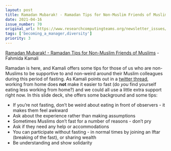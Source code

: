 ```yaml
---
layout: post
title: Ramadan Mubarak! - Ramadan Tips for Non-Muslim Friends of Muslims - Fahmida Kamali
date: 2021-04-16
issue_number: 70
original_url: https://www.researchcomputingteams.org/newsletter_issues/0070
tags: ['becoming_a_manager,diversity']
priority: 3
---
```


<!-- markdownlint-disable MD033 -->
<!-- markdownlint-disable MD041 -->
<!-- markdownlint-disable MD049 -->

[Ramadan Mubarak! - Ramadan Tips for Non-Muslim Friends of Muslims](https://docs.google.com/presentation/d/10VLDK4krL53PPTaDxDDT6C6MQGMA4mrvmcFE4sA_0a0/mobilepresent?slide=id.g35f391192_00) - Fahmida Kamali

Ramadan is here, and Kamali offers some tips for those of us who are non-Muslims to be supportive to and non-weird around their Muslim colleagues during this period of fasting.  As Kamali points out in a [twitter thread](https://twitter.com/fahmidakamali/status/1379444235221532672?s=20), working from home does **not** make it easier to fast (do _you_ find yourself eating less working from home?) and we could all use a little extra support right now.  In this slide deck, she offers some background and some tips:

- If you’re not fasting, don’t be weird about eating in front of observers - it makes them feel awkward
- Ask about the experience rather than making assumptions
- Sometimes Muslims don’t fast for a number of reasons - don’t pry
- Ask if they need any help or accommodations
- You can participate without fasting - in normal times by joining an Iftar (breaking of the fast), or sharing wealth
- Be understanding and show solidarity
